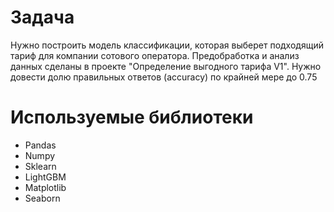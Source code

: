 # Задача
Нужно построить модель классификации, которая выберет подходящий тариф для компании сотового оператора. Предобработка и анализ данных сделаны в проекте "Определение выгодного тарифа V1". Нужно довести долю правильных ответов (accuracy) по крайней мере до 0.75
# Используемые библиотеки
- Pandas
- Numpy
- Sklearn
- LightGBM
- Matplotlib
- Seaborn
